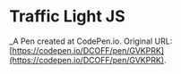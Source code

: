 # Traffic Light JS
 _A Pen created at CodePen.io. Original URL: [https://codepen.io/DCOFF/pen/GVKPRK](https://codepen.io/DCOFF/pen/GVKPRK).

 